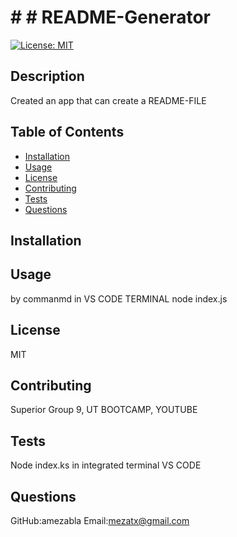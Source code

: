 # # # README-Generator
  [![License: MIT](https://img.shields.io/badge/License-MIT-yellow.svg)](https://opensource.org/licenses/MIT)
  ## Description
  Created an app that can create a README-FILE
  ## Table of Contents
  <!--ts-->
  * [Installation](#installation)
  * [Usage](#usage)
  * [License](#license)
  * [Contributing](#contributing)
  * [Tests](#tests)
  * [Questions](#questions)
  <!--te-->
  ## Installation
  
  ## Usage
  by commanmd in VS CODE TERMINAL node index.js
  ## License
  MIT
  ## Contributing
  Superior Group 9, UT BOOTCAMP, YOUTUBE
  ## Tests
  Node index.ks in integrated terminal VS CODE
  ## Questions
  GitHub:amezabla
  Email:mezatx@gmail.com
